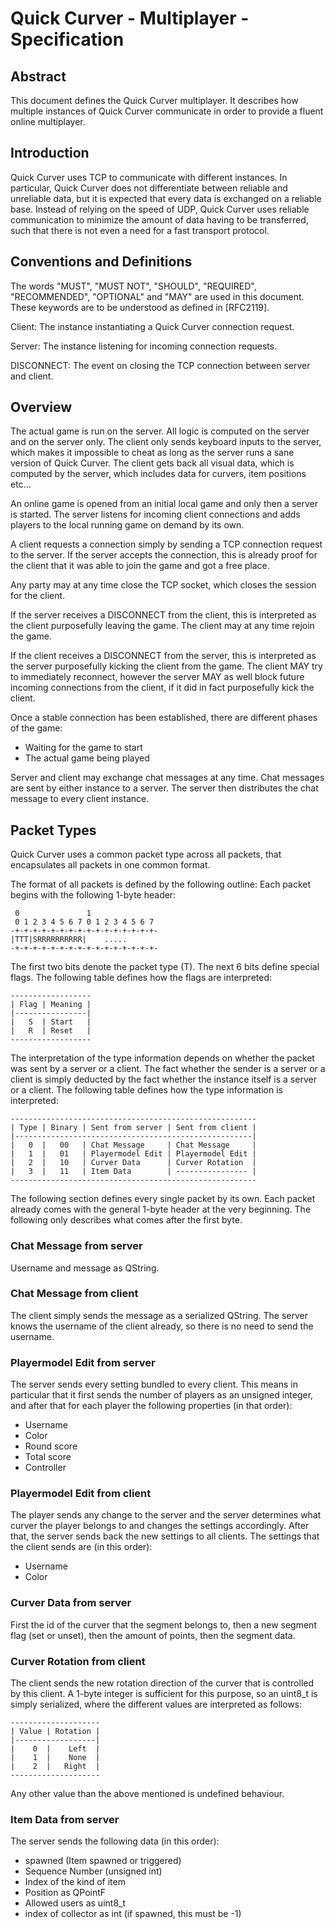 # Quick Curver - Multiplayer - Specification

## Abstract

This document defines the Quick Curver multiplayer.
It describes how multiple instances of Quick Curver communicate in order
to provide a fluent online multiplayer.

## Introduction

Quick Curver uses TCP to communicate with different instances. In
particular, Quick Curver does not differentiate between reliable and
unreliable data, but it is expected that every data is exchanged on a
reliable base. Instead of relying on the speed of UDP, Quick Curver uses
reliable communication to minimize the amount of data having to be
transferred, such that there is not even a need for a fast transport
protocol.

## Conventions and Definitions

The words "MUST", "MUST NOT", "SHOULD", "REQUIRED", "RECOMMENDED",
"OPTIONAL" and "MAY" are used in this document. These keywords are to be
understood as defined in [RFC2119].

Client: The instance instantiating a Quick Curver connection request.

Server: The instance listening for incoming connection requests.

DISCONNECT: The event on closing the TCP connection between server and
client.

## Overview

The actual game is run on the server. All logic is computed on the
server and on the server only. The client only sends keyboard inputs to
the server, which makes it impossible to cheat as long as the server
runs a sane version of Quick Curver.
The client gets back all visual data, which is computed by the server,
which includes data for curvers, item positions etc...

An online game is opened from an initial local game and only then a
server is started. The server listens for incoming client connections
and adds players to the local running game on demand by its own.

A client requests a connection simply by sending a TCP connection
request to the server. If the server accepts the connection, this is
already proof for the client that it was able to join the game and got a
free place.

Any party may at any time close the TCP socket, which closes the session
for the client.

If the server receives a DISCONNECT from the client, this is interpreted
as the client purposefully leaving the game. The client may at any time
rejoin the game.

If the client receives a DISCONNECT from the server, this is interpreted
as the server purposefully kicking the client from the game. The client
MAY try to immediately reconnect, however the server MAY as well block
future incoming connections from the client, if it did in fact
purposefully kick the client.

Once a stable connection has been established, there are different
phases of the game:

* Waiting for the game to start
* The actual game being played

Server and client may exchange chat messages at any time.
Chat messages are sent by either instance to a server. The server then
distributes the chat message to every client instance.

## Packet Types

Quick Curver uses a common packet type across all packets, that
encapsulates all packets in one common format.

The format of all packets is defined by the following outline: Each
packet begins with the following 1-byte header:

```
 0               1
 0 1 2 3 4 5 6 7 0 1 2 3 4 5 6 7
-+-+-+-+-+-+-+-+-+-+-+-+-+-+-+-+-
|TTT|SRRRRRRRRRR|    .....
-+-+-+-+-+-+-+-+-+-+-+-+-+-+-+-+-
```

The first two bits denote the packet type (T). The next 6 bits define
special flags. The following table defines how the flags are interpreted:

```
------------------
| Flag | Meaning |
|----------------|
|   S  | Start   |
|   R  | Reset   |
------------------
```

The interpretation of the type information depends on whether the packet
was sent by a server or a client. The fact whether the sender is a
server or a client is simply deducted by the fact whether the instance
itself is a server or a client. The following table defines how the type
information is interpreted:

```
-------------------------------------------------------
| Type | Binary | Sent from server | Sent from client |
|-----------------------------------------------------|
|   0  |   00   | Chat Message     | Chat Message     |
|   1  |   01   | Playermodel Edit | Playermodel Edit |
|   2  |   10   | Curver Data      | Curver Rotation  |
|   3  |   11   | Item Data        | ---------------- |
-------------------------------------------------------
```

The following section defines every single packet by its own.
Each packet already comes with the general 1-byte header at the very
beginning. The following only describes what comes after the first byte.

### Chat Message from server

Username and message as QString.

### Chat Message from client
The client simply sends the message as a serialized QString. The server
knows the username of the client already, so there is no need to send
the username.

### Playermodel Edit from server

The server sends every setting bundled to every client.
This means in particular that it first sends the number of players as an
unsigned integer, and after that for each player the following properties (in
that order):

* Username
* Color
* Round score
* Total score
* Controller

### Playermodel Edit from client

The player sends any change to the server and the server determines
what curver the player belongs to and changes the settings accordingly.
After that, the server sends back the new settings to all clients.
The settings that the client sends are (in this order):

* Username
* Color

### Curver Data from server

First the id of the curver that the segment belongs to, then a new
segment flag (set or unset), then the amount of points, then the segment data.

### Curver Rotation from client

The client sends the new rotation direction of the curver that is
controlled by this client. A 1-byte integer is sufficient for this
purpose, so an uint8_t is simply serialized, where the different values
are interpreted as follows:

```
--------------------
| Value | Rotation |
|------------------|
|    0  |    Left  |
|    1  |    None  |
|    2  |   Right  |
--------------------
```

Any other value than the above mentioned is undefined behaviour.

### Item Data from server

The server sends the following data (in this order):

* spawned (Item spawned or triggered)
* Sequence Number (unsigned int)
* Index of the kind of item
* Position as QPointF
* Allowed users as uint8_t
* index of collector as int (if spawned, this must be -1)
